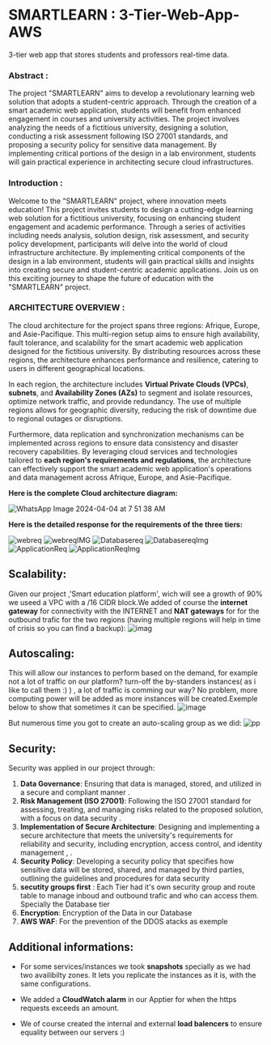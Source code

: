 # SMARTLEARN : 3-Tier-Web-App-AWS
3-tier web app that stores students and professors real-time data.


### Abstract :
The project "SMARTLEARN" aims to develop a revolutionary learning web solution that adopts a student-centric approach. Through the creation of a smart academic web application, students will benefit from enhanced engagement in courses and university activities. The project involves analyzing the needs of a fictitious university, designing a solution, conducting a risk assessment following ISO 27001 standards, and proposing a security policy for sensitive data management. By implementing critical portions of the design in a lab environment, students will gain practical experience in architecting secure cloud infrastructures.

### Introduction :

Welcome to the "SMARTLEARN" project, where innovation meets education! This project invites students to design a cutting-edge learning web solution for a fictitious university, focusing on enhancing student engagement and academic performance. Through a series of activities including needs analysis, solution design, risk assessment, and security policy development, participants will delve into the world of cloud infrastructure architecture. By implementing critical components of the design in a lab environment, students will gain practical skills and insights into creating secure and student-centric academic applications. Join us on this exciting journey to shape the future of education with the "SMARTLEARN" project.

### ARCHITECTURE OVERVIEW :

The cloud architecture for the project spans three regions: Afrique, Europe, and Asie-Pacifique. This multi-region setup aims to ensure high availability, fault tolerance, and scalability for the smart academic web application designed for the fictitious university. By distributing resources across these regions, the architecture enhances performance and resilience, catering to users in different geographical locations.

In each region, the architecture includes **Virtual Private Clouds (VPCs)**, **subnets**, and **Availability Zones (AZs)** to segment and isolate resources, optimize network traffic, and provide redundancy. The use of multiple regions allows for geographic diversity, reducing the risk of downtime due to regional outages or disruptions.

Furthermore, data replication and synchronization mechanisms can be implemented across regions to ensure data consistency and disaster recovery capabilities. By leveraging cloud services and technologies tailored to **each region's requirements and regulations**, the architecture can effectively support the smart academic web application's operations and data management across Afrique, Europe, and Asie-Pacifique.

**Here is the complete Cloud architecture diagram:**

![WhatsApp Image 2024-04-04 at 7 51 38 AM](https://github.com/SimedNaiym/3-Tier-Web-App-AWS/assets/116762638/ca5ee4ad-b5c6-41bb-ad4d-d8064b4f95a9)


**Here is the detailed response for the requirements of the three tiers:**

![webreq](https://github.com/SimedNaiym/3-Tier-Web-App-AWS/assets/116762638/37620154-54da-4779-bfae-56346087aae4)
![webreqIMG](https://github.com/SimedNaiym/3-Tier-Web-App-AWS/assets/116762638/5d85ef28-a7f8-4db6-ae66-937d8555ce1d)
![Databasereq](https://github.com/SimedNaiym/3-Tier-Web-App-AWS/assets/116762638/fbdec4b6-0990-4e72-a424-a6c0d3c03f99)
![DatabasereqImg](https://github.com/SimedNaiym/3-Tier-Web-App-AWS/assets/116762638/9694a558-0645-4e87-a167-45feb90b48f5)
![ApplicationReq](https://github.com/SimedNaiym/3-Tier-Web-App-AWS/assets/116762638/dc782434-e411-4d7f-97f3-e2ebf5ad96e6)
![ApplicationReqImg](https://github.com/SimedNaiym/3-Tier-Web-App-AWS/assets/116762638/dde8bf43-ec0e-413f-a05e-2b4c62a4ddf2)

## Scalability:
Given our project ,'Smart education platform', wich will see a growth of 90%  we useed a VPC with a  /16 CIDR block.We added of course the **internet gateway** for connectivity with the INTERNET and **NAT gateways** for for the outbound trafic for the two regions (having multiple regions will help in time of crisis so you can find a backup):
![imag](https://github.com/GuiguiSalma/Cloud-project-3-tier-web-application-on-AWS-/assets/132245605/b3d94d79-bdcb-46d7-8ad6-df0b6d64cfd7)


## Autoscaling:
This will allow our instances to perform based on the demand, for example not a lot of traffic on our platform? turn-off the by-standers instances( as i like to call them :) ) , a lot of traffic is comming our way? No problem, more computing power will be added as more instances will be created.Exemple below to show that sometimes it can be specified.
![image](https://github.com/GuiguiSalma/Cloud-project-3-tier-web-application-on-AWS-/assets/132245605/7ff41d70-438c-4c0d-b110-80367d092342)

But numerous time you got to create an auto-scaling group as we did:
![pp](https://github.com/GuiguiSalma/Cloud-project-3-tier-web-application-on-AWS-/assets/132245605/a0eb2ee0-56fb-4b6e-b2fd-425d98b514b3)

 ## Security:
Security was applied in our project  through:

  1. **Data Governance**: Ensuring that data is managed, stored, and utilized in a secure and compliant manner .
  2. **Risk Management (ISO 27001)**: Following the ISO 27001 standard for assessing, treating, and managing risks related to the proposed solution, with a focus on data 
  security .
  3. **Implementation of Secure Architecture**: Designing and implementing a secure architecture that meets the university's requirements for reliability and security, 
  including encryption, access control, and identity management , .
  4. **Security Policy**: Developing a security policy that specifies how sensitive data will be stored, shared, and managed by third parties, outlining the guidelines 
  and procedures for data security
  5. **secutity groups first** :
  Each Tier had it's own security group and route table to manage inboud and outbound trafic and who can access them. Specially the Database tier
  6. **Encryption**:
  Encryption of the Data in our Database
  7. **AWS WAF**:
  For the prevention of the DDOS atacks as exemple

 ## Additional informations:
- For some services/instances we took **snapshots** specially as we had two availibilty zones. It lets you replicate the instances as it is, with the same configurations.

- We added a **CloudWatch alarm** in our Apptier for when the https requests exceeds an amount.
 
- We of course created the internal and external **load balencers** to ensure equality between our servers :)
 
